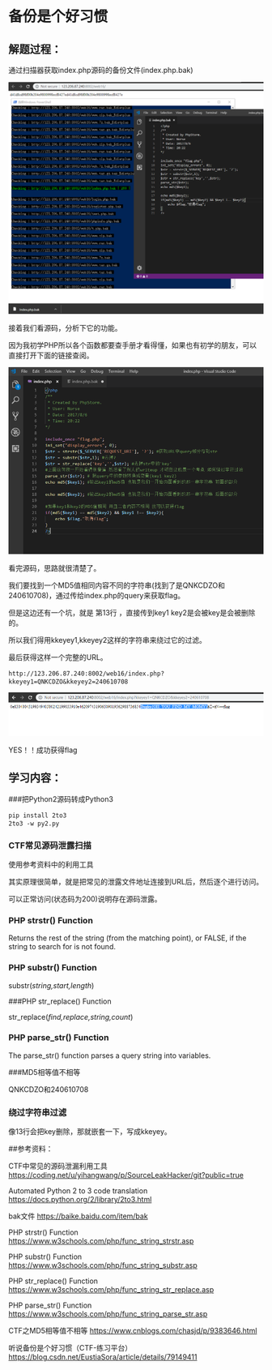 # 备份是个好习惯

## 解题过程：

通过扫描器获取index.php源码的备份文件(index.php.bak)

![1549804664623](https://github.com/rpishgithub/CTF-WEB-CHALLENGES/raw/master/Images/1549804664623.png)

接着我们看源码，分析下它的功能。

因为我初学PHP所以各个函数都要查手册才看得懂，如果也有初学的朋友，可以直接打开下面的链接查阅。

![1549822030457](https://github.com/rpishgithub/CTF-WEB-CHALLENGES/raw/master/Images/1549822030457.png)



看完源码，思路就很清楚了。

我们要找到一个MD5值相同内容不同的字符串(找到了是QNKCDZO和240610708)，通过传给index.php的query来获取flag。

但是这边还有一个坑，就是 第13行 ，直接传到key1 key2是会被key是会被删除的。

所以我们得用kkeyey1,kkeyey2这样的字符串来绕过它的过滤。

最后获得这样一个完整的URL。

```
http://123.206.87.240:8002/web16/index.php?kkeyey1=QNKCDZO&kkeyey2=240610708
```

![1549822593384](https://github.com/rpishgithub/CTF-WEB-CHALLENGES/raw/master/Images/1549822593384.png)

YES！！成功获得flag



## 学习内容：

###把Python2源码转成Python3

```
pip install 2to3
2to3 -w py2.py
```

### CTF常见源码泄露扫描

使用参考资料中的利用工具

其实原理很简单，就是把常见的泄露文件地址连接到URL后，然后逐个进行访问。

可以正常访问(状态码为200)说明存在源码泄露。	

### PHP strstr() Function

Returns the rest of the string (from the matching point), or FALSE, if the string to search for is not found.

### PHP substr() Function

substr(*string,start,length*)

###PHP str_replace() Function

str_replace(*find,replace,string,count*)

### PHP parse_str() Function

The parse_str() function parses a query string into variables.

###MD5相等值不相等

QNKCDZO和240610708

### 绕过字符串过滤

像13行会把key删除，那就嵌套一下，写成kkeyey。



##参考资料：

CTF中常见的源码泄漏利用工具 https://coding.net/u/yihangwang/p/SourceLeakHacker/git?public=true

Automated Python 2 to 3 code translation https://docs.python.org/2/library/2to3.html

bak文件 https://baike.baidu.com/item/bak

PHP strstr() Function https://www.w3schools.com/php/func_string_strstr.asp

PHP substr() Function https://www.w3schools.com/php/func_string_substr.asp

PHP str_replace() Function https://www.w3schools.com/php/func_string_str_replace.asp

PHP parse_str() Function https://www.w3schools.com/php/func_string_parse_str.asp

CTF之MD5相等值不相等 https://www.cnblogs.com/chasjd/p/9383646.html

听说备份是个好习惯（CTF-练习平台）https://blog.csdn.net/EustiaSora/article/details/79149411

